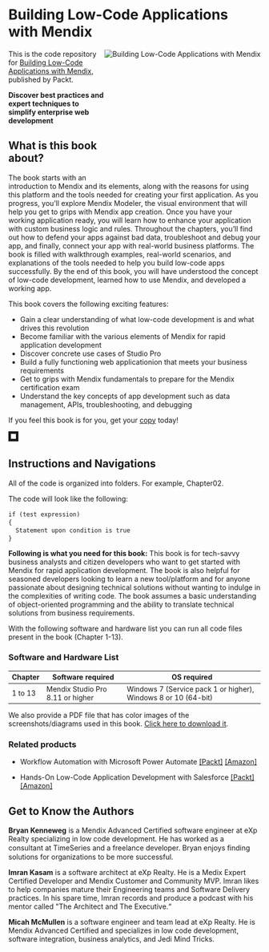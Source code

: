 # 	Building Low-Code Applications with Mendix

<a href="https://www.packtpub.com/product/building-low-code-applications-with-mendix/9781800201422"><img src="https://static.packt-cdn.com/products/9781800201422/cover/smaller" alt="Building Low-Code Applications with Mendix" height="256px" align="right"></a>

This is the code repository for [Building Low-Code Applications with Mendix](https://www.packtpub.com/product/building-low-code-applications-with-mendix/9781800201422), published by Packt.

**Discover best practices and expert techniques to simplify enterprise web development**

## What is this book about?
The book starts with an introduction to Mendix and its elements, along with the reasons for using this platform and the tools needed for creating your first application. As you progress, you’ll explore Mendix Modeler, the visual environment that will help you get to grips with Mendix app creation. Once you have your working application ready, you will learn how to enhance your application with custom business logic and rules. Throughout the chapters, you’ll find out how to defend your apps against bad data, troubleshoot and debug your app, and finally, connect your app with real-world business platforms. The book is filled with walkthrough examples, real-world scenarios, and explanations of the tools needed to help you build low-code apps successfully.
By the end of this book, you will have understood the concept of low-code development, learned how to use Mendix, and developed a working app.

This book covers the following exciting features: 
* Gain a clear understanding of what low-code development is and what drives this revolution
* Become familiar with the various elements of Mendix for rapid application development
* Discover concrete use cases of Studio Pro
* Build a fully functioning web applicationion that meets your business requirements
* Get to grips with Mendix fundamentals to prepare for the Mendix certification exam
* Understand the key concepts of app development such as data management, APIs, troubleshooting, and debugging

If you feel this book is for you, get your [copy](https://www.amazon.com/dp/1800201427) today!

<a href="https://www.packtpub.com/?utm_source=github&utm_medium=banner&utm_campaign=GitHubBanner"><img src="https://raw.githubusercontent.com/PacktPublishing/GitHub/master/GitHub.png" alt="https://www.packtpub.com/" border="5" /></a>

## Instructions and Navigations
All of the code is organized into folders. For example, Chapter02.

The code will look like the following:
```
if (test expression)
{
  Statement upon condition is true
}
```

**Following is what you need for this book:**
This book is for tech-savvy business analysts and citizen developers who want to get started with Mendix for rapid application development. The book is also helpful for seasoned developers looking to learn a new tool/platform and for anyone passionate about designing technical solutions without wanting to indulge in the complexities of writing code. The book assumes a basic understanding of object-oriented programming and the ability to translate technical solutions from business requirements.

With the following software and hardware list you can run all code files present in the book (Chapter 1-13).

### Software and Hardware List

| Chapter  | Software required                   | OS required                        |
| -------- | ------------------------------------| -----------------------------------|
| 1 to 13      | Mendix Studio Pro 8.11 or higher                     | Windows 7 (Service pack 1 or higher), Windows 8 or 10 (64-bit) |

We also provide a PDF file that has color images of the screenshots/diagrams used in this book. [Click here to download it](https://static.packt-cdn.com/downloads/9781800201422_ColorImages.pdf).

### Related products <Other books you may enjoy>
* Workflow Automation with Microsoft Power Automate [[Packt]](https://www.packtpub.com/product/workflow-automation-with-microsoft-power-automate/9781839213793) [[Amazon]](https://www.amazon.com/dp/1839213795)

* Hands-On Low-Code Application Development with Salesforce [[Packt]](https://www.packtpub.com/product/hands-on-low-code-application-development-with-salesforce/9781800209770) [[Amazon]](https://www.amazon.com/dp/1800209770)

## Get to Know the Authors
**Bryan Kenneweg**
is a Mendix Advanced Certified software engineer at eXp Realty specializing in low code development. He has worked as a consultant at TimeSeries and a freelance developer. Bryan enjoys ﬁnding solutions for organizations to be more successful.

**Imran Kasam**
is a software architect at eXp Realty. He is a Medix Expert Certified Developer and Mendix Customer and Community MVP. Imran likes to help companies mature their Engineering teams and Software Delivery practices. In his spare time, Imran records and produce a podcast with his mentor called "The Architect and The Executive.“

**Micah McMullen**
is a software engineer and team lead at eXp Realty. He is Mendix Advanced Certified and specializes in low code development, software integration, business analytics, and Jedi Mind Tricks.

